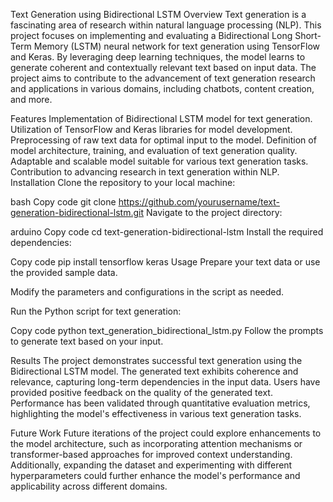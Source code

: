 Text Generation using Bidirectional LSTM
Overview
Text generation is a fascinating area of research within natural language processing (NLP). This project focuses on implementing and evaluating a Bidirectional Long Short-Term Memory (LSTM) neural network for text generation using TensorFlow and Keras. By leveraging deep learning techniques, the model learns to generate coherent and contextually relevant text based on input data. The project aims to contribute to the advancement of text generation research and applications in various domains, including chatbots, content creation, and more.

Features
Implementation of Bidirectional LSTM model for text generation.
Utilization of TensorFlow and Keras libraries for model development.
Preprocessing of raw text data for optimal input to the model.
Definition of model architecture, training, and evaluation of text generation quality.
Adaptable and scalable model suitable for various text generation tasks.
Contribution to advancing research in text generation within NLP.
Installation
Clone the repository to your local machine:

bash
Copy code
git clone https://github.com/yourusername/text-generation-bidirectional-lstm.git
Navigate to the project directory:

arduino
Copy code
cd text-generation-bidirectional-lstm
Install the required dependencies:

Copy code
pip install tensorflow keras
Usage
Prepare your text data or use the provided sample data.

Modify the parameters and configurations in the script as needed.

Run the Python script for text generation:

Copy code
python text_generation_bidirectional_lstm.py
Follow the prompts to generate text based on your input.

Results
The project demonstrates successful text generation using the Bidirectional LSTM model. The generated text exhibits coherence and relevance, capturing long-term dependencies in the input data. Users have provided positive feedback on the quality of the generated text. Performance has been validated through quantitative evaluation metrics, highlighting the model's effectiveness in various text generation tasks.

Future Work
Future iterations of the project could explore enhancements to the model architecture, such as incorporating attention mechanisms or transformer-based approaches for improved context understanding. Additionally, expanding the dataset and experimenting with different hyperparameters could further enhance the model's performance and applicability across different domains.

